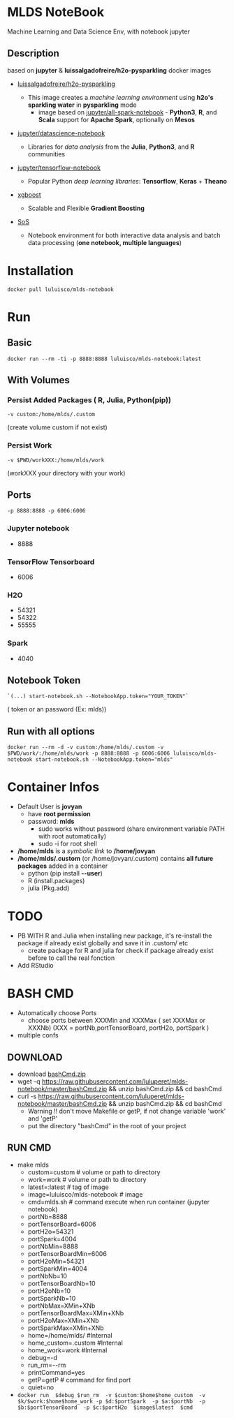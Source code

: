 # MLDS NoteBook

Machine Learning and Data Science Env, with notebook jupyter

## Description
based on **jupyter** & **luissalgadofreire/h2o-pysparkling** docker images

-	[luissalgadofreire/h2o-pysparkling](https://hub.docker.com/r/luissalgadofreire/h2o-pysparkling/~/dockerfile/)  
	-	This image creates a *machine learning environment* using **h2o's sparkling water** in **pysparkling** mode 
		-	image based on   [jupyter/all-spark-notebook](https://hub.docker.com/r/jupyter/all-spark-notebook/) 
				-	**Python3**, **R**, and **Scala** support for **Apache Spark**, optionally on **Mesos**

- [jupyter/datascience-notebook](https://hub.docker.com/r/jupyter/datascience-notebook/)  
	-	Libraries for _data analysis_ from the **Julia**, **Python3**, and **R** communities 

- [jupyter/tensorflow-notebook](https://hub.docker.com/r/jupyter/tensorflow-notebook/)  
	- Popular Python *deep learning libraries*: **Tensorflow**, **Keras** + **Theano**

- [xgboost](https://xgboost.readthedocs.io/en/latest/)
	- Scalable and Flexible **Gradient Boosting**

- [SoS](https://vatlab.github.io/sos-docs/index.html#introduction)
	- Notebook environment for both interactive data analysis and batch data processing  (**one notebook, multiple languages**)

# Installation
	docker pull luluisco/mlds-notebook


# Run
## Basic
	docker run --rm -ti -p 8888:8888 luluisco/mlds-notebook:latest
	
## With Volumes

### Persist Added Packages ( R, Julia, Python(pip))

	-v custom:/home/mlds/.custom
(create volume custom if not exist)
### Persist Work
	-v $PWD/workXXX:/home/mlds/work
(workXXX your directory with your work)

## Ports
	-p 8888:8888 -p 6006:6006
### Jupyter notebook
-	8888 
### TensorFlow Tensorboard
-	6006
### H2O
- 54321 
- 54322 
- 55555
### Spark
- 4040
## Notebook Token 
	`(...) start-notebook.sh --NotebookApp.token="YOUR_TOKEN"`
( token or an password (Ex: mlds))

## Run with all options

	docker run --rm -d -v custom:/home/mlds/.custom -v $PWD/work/:/home/mlds/work -p 8888:8888 -p 6006:6006 luluisco/mlds-notebook start-notebook.sh --NotebookApp.token="mlds"
# Container Infos
- Default User is **jovyan** 
	- have **root permission**
	- password: **mlds** 
        - sudo works without password (share environment variable PATH with root automatically)
        - sudo -i for root shell 
- **/home/mlds** is a *symbolic link* to **/home/jovyan**
- **/home/mlds/.custom** (or /home/jovyan/.custom) contains **all future packages** added in a container
	- python (pip install **--user**)
	- R (install.packages)
	- julia (Pkg.add)
# TODO
- PB WITH R and Julia when installing new package, it's re-install the package if already exist globally and save it in .custom/ etc
  - create package for R and julia for check if package already exist before to call the real fonction
- Add RStudio

# BASH CMD
- Automatically choose Ports
	- choose ports between XXXMin and XXXMax ( set XXXMax or XXXNb) (XXX = portNb,portTensorBoard, portH2o, portSpark )
- multiple confs
## DOWNLOAD
- download [bashCmd.zip](https://github.com/luluperet/mlds-notebook/raw/master/bashCmd.zip)
- wget -q https://raw.githubusercontent.com/luluperet/mlds-notebook/master/bashCmd.zip && unzip bashCmd.zip && cd bashCmd
- curl -s https://raw.githubusercontent.com/luluperet/mlds-notebook/master/bashCmd.zip && unzip bashCmd.zip && cd bashCmd
	- Warning !! don't move Makefile or getP,  if not change variable 'work' and 'getP'
	- put the directory "bashCmd" in the root of your project
## RUN CMD
- make mlds
    -   custom=custom # volume or path to directory
    -   work=work # volume or path to directory
    -   latest=:latest # tag of image
    -   image=luluisco/mlds-notebook # image
    -   cmd=mlds.sh # command execute when run container (jupyter notebook)
    -   portNb=8888 
    -   portTensorBoard=6006
    -   portH2o=54321 
    -   portSpark=4004
    -   portNbMin=8888 
    -   portTensorBoardMin=6006
    -   portH2oMin=54321
    -   portSparkMin=4004
    -   portNbNb=10
    -   portTensorBoardNb=10
    -   portH2oNb=10
    -   portSparkNb=10
    -   portNbMax=XMin+XNb
    -   portTensorBoardMax=XMin+XNb
    -   portH2oMax=XMin+XNb
    -   portSparkMax=XMin+XNb
    -   home=/home/mlds/ #Internal
    -   home_custom=.custom #Internal
    -   home_work=work #Internal
    -   debug=-d 
    -   run_rm=--rm
    -   printCommand=yes
    -   getP=getP # command for find port
    -   quiet=no
- `docker run  $debug $run_rm  -v $custom:$home$home_custom  -v $k/$work:$home$home_work -p $d:$portSpark  -p $a:$portNb  -p $b:$portTensorBoard  -p $c:$portH2o  $image$latest  $cmd`